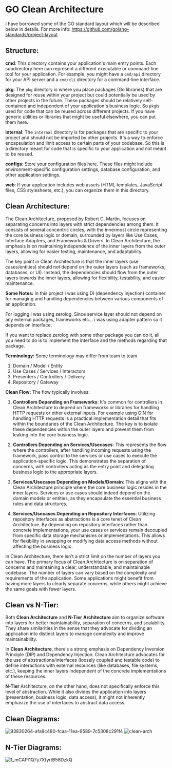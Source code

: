 
# GO Clean Architecture

I have borrowed some of the GO standard layout which will be described below in details. 
For more info: https://github.com/golang-standards/project-layout


## Structure:

  

**cmd**: This directory contains your application's main entry points. Each subdirectory here can represent a different executable or command-line tool for your application. For example, you might have a `cmd/api` directory for your API server and a `cmd/cli` directory for a command-line interface.

  

**pkg**: The `pkg` directory is where you place packages (Go libraries) that are designed for reuse within your project but could potentially be used by other projects in the future. These packages should be relatively self-contained and independent of your application's business logic. So `pkg`is used for code that can be reused across different projects. If you have generic utilities or libraries that might be useful elsewhere, you can put them here.

  

**internal**: The `internal` directory is for packages that are specific to your project and should not be imported by other projects. It's a way to enforce encapsulation and limit access to certain parts of your codebase. So this is a directory meant for code that is specific to your application and not meant to be reused.

  

**configs**: Store your configuration files here. These files might include environment-specific configuration settings, database configuration, and other application settings.

  

**web**: If your application includes web assets (HTML templates, JavaScript files, CSS stylesheets, etc.), you can organize them in this directory.

## Clean Architecture:
The Clean Architecture, proposed by Robert C. Martin, focuses on separating concerns into layers with strict dependencies among them. It consists of several concentric circles, with the innermost circle representing the core business logic or domain, surrounded by layers like Use Cases, Interface Adapters, and Frameworks & Drivers. In Clean Architecture, the emphasis is on maintaining independence of the inner layers from the outer layers, allowing for easier testing, maintenance, and adaptability. 

The key point in Clean Architecture is that the inner layers (use cases/entities) should not depend on the outer layers (such as frameworks, databases, or UI). Instead, the dependencies should flow from the outer layers towards the inner layers, allowing for flexibility, testability, and easier maintenance.

**Some Notes:** 
In this project i was using DI (dependency injection) container for managing and handling dependencies between various components of an application.


For logging i was using zerolog. Since service layer should not depend on any external packages, frameworks etc... i was using adapter pattern so it depends on interface. 

If you want to replace zerolog with some other package you can do it, all you need to do is to implement the interface and the methods regarding that package.

**Terminology:** 
Some terminology may differ from team to team
1. Domain / Model / Entity
2. Use Cases / Services / Interactors
3. Presenters / Controllers / Delivery
4. Repository / Gateway



**Clean Flow:** 
The flow typically involves:


1.  **Controllers Depending on Frameworks**: It's common for controllers in Clean Architecture to depend on frameworks or libraries for handling HTTP requests or other external inputs. For example using GIN for handling HTTP requests is a practical implementation detail that fits within the boundaries of the Clean Architecture. The key is to isolate these dependencies within the outer layers and prevent them from leaking into the core business logic.
    
2.  **Controllers Depending on Services/Usecases**: This represents the flow where the controllers, after handling incoming requests using the framework, pass control to the services or use cases to execute the application-specific logic. This demonstrates the separation of concerns, with controllers acting as the entry point and delegating business logic to the appropriate layers.
    
3.  **Services/Usecases Depending on Models/Domain**: This aligns with the Clean Architecture principle where the core business logic resides in the inner layers. Services or use cases should indeed depend on the domain models or entities, as they encapsulate the essential business rules and data structures.
    
4.  **Services/Usecases Depending on Repository Interfaces**: Utilizing repository interfaces as abstractions is a core tenet of Clean Architecture. By depending on repository interfaces rather than concrete implementations, your use cases or services remain decoupled from specific data storage mechanisms or implementations. This allows for flexibility in swapping or modifying data access methods without affecting the business logic.


In Clean Architecture, there isn't a strict limit on the number of layers you can have. The primary focus of Clean Architecture is on separation of concerns and maintaining a clear, understandable, and maintainable codebase. The number of layers can vary based on the complexity and requirements of the application. Some applications might benefit from having more layers to clearly separate concerns, while others might achieve the same goals with fewer layers.

## Clean vs N-Tier:
Both **Clean Architecture** and **N-Tier** **Architecture** aim to organize software into layers for better maintainability, separation of concerns, and scalability. They share similarities in the sense that they advocate for dividing an application into distinct layers to manage complexity and improve maintainability.

In **Clean Architecture**, there's a strong emphasis on Dependency Inversion Principle (DIP) and Dependency Injection. Clean Architecture advocates for the use of abstractions/interfaces (loosely coupled and testable code) to define interactions with external resources (like databases, file systems, etc.), keeping the inner layers independent of the concrete implementations of these resources.

**N-Tier** Architecture, on the other hand, does not specifically enforce this level of abstraction. While it also divides the application into layers (presentation, business logic, data access), it might not inherently emphasize the use of interfaces to abstract data access.


## Clean Diagrams:
![93830264-afa9c480-fcaa-11ea-9589-7c5308c291f4](https://github.com/adisnuhic/go-clean/assets/17688087/1c031497-567f-4381-b4f6-1efa1c503e05)
![clean-arch](https://github.com/adisnuhic/go-clean/assets/17688087/629abc87-6862-450f-950e-92bb14b7b343)


## N-Tier Diagrams:
![1_mCAPI1Q7y7XfyrtB58DzkQ](https://github.com/adisnuhic/go-clean/assets/17688087/275cdf95-e9a5-4c7d-bed8-e9e3f4ad2bf0)








